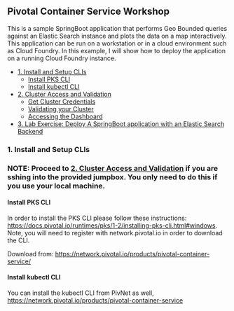 ## Pivotal Container Service Workshop
This is a sample SpringBoot application that performs Geo Bounded queries against an Elastic Search instance and plots the data on a map interactively. This application can be run on a workstation or in a cloud environment such as Cloud Foundry. In this example, I will show how to deploy the application on a running Cloud Foundry instance.
<!-- TOC depthFrom:3 depthTo:6 withLinks:1 updateOnSave:1 orderedList:0 -->

- [1. Install and Setup CLIs](#1-install-and-setup-clis)
	- [Install PKS CLI](#install-pks-cli)
	- [Install kubectl CLI](#install-kubectl-cli)
- [2. Cluster Access and Validation](#2-cluster-access-and-validation)
	- [Get Cluster Credentials](#get-cluster-credentials)
	- [Validating your Cluster](#validating-your-cluster)
	- [Accessing the Dashboard](#accessing-the-dashboard)
- [3. Lab Exercise: Deploy A SpringBoot application with an Elastic Search Backend](#3-lab-exercise-deploy-a-springboot-application-with-an-elastic-search-backend)

<!-- /TOC -->
### 1. Install and Setup CLIs
### NOTE: Proceed to [2. Cluster Access and Validation](#2-cluster-access-and-validation) if you are sshing into the provided jumpbox. You only need to do this if you use your local machine.

#### Install PKS CLI
In order to install the PKS CLI please follow these instructions: https://docs.pivotal.io/runtimes/pks/1-2/installing-pks-cli.html#windows. Note, you will need to register with network.pivotal.io in order to download the CLI.

Download from: https://network.pivotal.io/products/pivotal-container-service/

#### Install kubectl CLI
You can install the kubectl CLI from PivNet as well, https://network.pivotal.io/products/pivotal-container-service

What you download is the executable. After downloading, rename the file to `kubectl`, move it to where you like and make sure it's in your path.

For reference, here are some other ways to install, https://kubernetes.io/docs/tasks/tools/install-kubectl

### 2. Cluster Access and Validation

#### ssh Into the Jumpbox

There are few ways to do this.  If you have ssh locally you can access the jumpbox through that method. Ensure your private key has no file extension and has read-only permissions (400).

<pre> ssh -i path_to_cert user#@jumpbox.aws.pcfapps.org -p 2222 </pre>

Otherwise you can you can use Chrome's [Secure Shell](https://chrome.google.com/webstore/detail/secure-shell-app/pnhechapfaindjhompbnflcldabbghjo?hl=en).

#### Get Cluster Credentials
You will need to retrieve the cluster credentials from PKS. First login using the the PKS credentials that were provided to you for this lab exercise.

<pre>
pks login -a api.pks.pcfdemo.pcfapps.org -u USERNAME -p PASSWORD -k
</pre>

Now you can retrive your Kubernetes cluster credentials. Please use the cluster name that was provided to you for this lab exercise.  If you get prompted for a password, use the password you used for logging into the API.

<pre>
pks get-credentials CLUSTER-NAME
</pre>

#### Validating your Cluster
Ensure that you can access the API Endpoints on the Master
<pre>kubectl cluster-info</pre>

You should see something similar to the following:
<pre>
Kubernetes master is running at https://demo1.pks.pcfdemo.pcfapps.org:8443
Heapster is running at https://demo1.pks.pcfdemo.pcfapps.org:8443/api/v1/namespaces/kube-system/services/heapster/proxy
KubeDNS is running at https://demo1.pks.pcfdemo.pcfapps.org:8443/api/v1/namespaces/kube-system/services/kube-dns:dns/proxy
kubernetes-dashboard is running at https://demo1.pks.pcfdemo.pcfapps.org:8443/api/v1/namespaces/kube-system/services/https:kubernetes-dashboard:/proxy
monitoring-influxdb is running at https://demo1.pks.pcfdemo.pcfapps.org:8443/api/v1/namespaces/kube-system/services/monitoring-influxdb/proxy
</pre>

### 3. Lab Exercise: Deploy A SpringBoot application with an Elastic Search Backend
1. A StorageClass and volume have already been provisioned for the Cluster. This is provisioned at the Kubernetes cluster level and therefore no need to namespace qualify it.

2. Create a new Service Account and Image pull secret
<ul>Unix/Mac
<pre>
kubectl create serviceaccount userserviceaccount
</pre></ul>

<ul>Windows PowerShell
<pre>
kubectl create serviceaccount userserviceaccount
</pre></ul>

3. Deploy Elastic Search
<ul><pre>kubectl create -f https://raw.githubusercontent.com/msegvich/pks-workshop/master/IntroductoryWorkshop/Step_2_DeployElasticSearch.yaml</pre></ul>

4. Expose the Elastic Search Service
<ul><pre>kubectl create -f https://raw.githubusercontent.com/msegvich/pks-workshop/master/IntroductoryWorkshop/Step_3_ExposeElasticSearch.yaml</pre></ul>

5. Load the Data via a Job
<ul><pre>kubectl create -f https://raw.githubusercontent.com/msegvich/pks-workshop/master/IntroductoryWorkshop/Step_4_LoadData.yaml</pre></ul>

6. Deploy the SpringBoot Geosearch Application
<ul><pre>kubectl create -f https://raw.githubusercontent.com/msegvich/pks-workshop/master/IntroductoryWorkshop/Step_5_DeploySpringBootApp.yaml</pre></ul>

7. Expose the SpringBoot Application. This can be done in a couple of ways. We will look at two ways of doing it in this example.

<ul>Exposing with a Service
	<pre>kubectl create -f https://raw.githubusercontent.com/msegvich/pks-workshop/master/IntroductoryWorkshop/Step_6_ExposeSpringBootAppNodePort.yaml</pre>
</ul>

<ul>Exposing with the Ingress - If you're on the jumpbox, you can use the local file.
	<pre>
		kubectl apply -f Step_6_ExposeSpringBootAppIngressWithJenkins.yaml
	</pre>
</ul>

<ul>
	If you are using kubectl locally from your laptop you will need to edit the yaml to update the URL for the host to match your cluster name, e.g. democluster1.
	<pre>kubectl apply -f Step_6_ExposeSpringBootAppIngressWithJenkins.yaml</pre>
</ul>

8. Auto-Scale the Frontend
<ul><pre>kubectl autoscale deployment geosearch --cpu-percent=70 --min=3 --max=10</pre></ul>

#### Other things to try if you have kubectl locally
#### Accessing the Dashboard

To access Dashboard from your local workstation you must create a secure channel to your Kubernetes cluster and retrieve a token. Run the following commands:

<pre>kubectl -n kube-system describe secret $(kubectl -n kube-system get secret | grep tiller | awk '{print $1}')</pre>

<pre>kubectl proxy</pre>

Now access Dashboard at:

http://localhost:8001/api/v1/namespaces/kube-system/services/https:kubernetes-dashboard:/proxy/.

When prompted for choosing either the Kubeconfig or Token, choose Kubeconfig.  You will need to browse to HOME-DIR/.kube and select the file named `config`.

On Windows, you may want to use Firefox or Chrome as Explorer has some issues.
